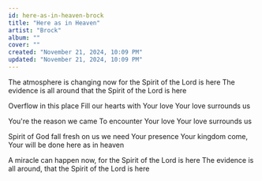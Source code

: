 ```yaml
---
id: here-as-in-heaven-brock
title: "Here as in Heaven"
artist: "Brock"
album: ""
cover: ""
created: "November 21, 2024, 10:09 PM"
updated: "November 21, 2024, 10:09 PM"
---
```


The atmosphere is changing now
for the Spirit of the Lord is here
The evidence is all around
that the Spirit of the Lord is here

Overflow in this place
Fill our hearts with Your love
Your love surrounds us

You're the reason we came
To encounter Your love
Your love surrounds us

Spirit of God fall fresh on us
we need Your presence
Your kingdom come, Your will be done
here as in heaven

A miracle can happen now, for the Spirit of the Lord is here
The evidence is all around, that the Spirit of the Lord is here
